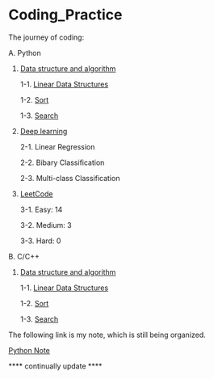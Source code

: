 # Coding_Practice
 The journey of coding:
 
 A. Python

 1. [Data structure and algorithm](https://github.com/cyl13823/Coding_Practice/tree/main/Python/Data_Structure_and_Algorithm)

    1-1. [Linear Data Structures](https://github.com/cyl13823/Coding_Practice/tree/main/Python/Data_Structure_and_Algorithm/Linear_Data_Structures)
   
    1-2. [Sort](https://github.com/cyl13823/Coding_Practice/tree/main/Python/Data_Structure_and_Algorithm/Sort)
   
    1-3. [Search](https://github.com/cyl13823/Coding_Practice/tree/main/Python/Data_Structure_and_Algorithm/Search)
   
 2. [Deep learning](https://github.com/cyl13823/Coding_Practice/tree/main/Python/Deep_learning)

    2-1. Linear Regression
   
    2-2. Bibary Classification

    2-3. Multi-class Classification

3. [LeetCode](https://github.com/cyl13823/Coding_Practice/tree/main/Python/Leetcode)

   3-1. Easy: 14
   
   3-2. Medium: 3

   3-3. Hard: 0

 B. C/C++

 1. [Data structure and algorithm](https://github.com/cyl13823/Coding_Practice/tree/main/C%3AC%2B%2B/Data_Structure_and_Algorithm)

    1-1. [Linear Data Structures](https://github.com/cyl13823/Coding_Practice/tree/main/C%3AC%2B%2B/Data_Structure_and_Algorithm/Linear_Data_Structures)
   
    1-2. [Sort](https://github.com/cyl13823/Coding_Practice/tree/main/C%3AC%2B%2B/Data_Structure_and_Algorithm/Sort)
   
    1-3. [Search](https://github.com/cyl13823/Coding_Practice/tree/main/C%3AC%2B%2B/Data_Structure_and_Algorithm/Search)

The following link is my note, which is still being organized.

[Python Note](https://colab.research.google.com/drive/10eoNn7ur0mWtWlGCz_bKSww05FfTMlhq?usp=drive_link)


**** continually update ****

